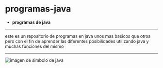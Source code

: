 # programas-java 

- **programas de java**

***
este es un repositorio de programas en java unos mas basicos que otros pero con el fin de aprender las diferentes posibilidades utilizando java y muchas funciones del mismo

***

![imagen de simbolo de java](https://blog.codmind.com/content/images/2021/01/banner-12.jpg)


